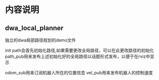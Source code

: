 # 内容说明
## dwa_local_planner
独立的dwa局部路径规划的demo文件

init path会首先初始化路径,如果需要更改全局路径，可以在此更改路径的初始化
path_pub用来发布上述初始化好的全局路径以话题形式发布，以便于在rviz中显示

odom_sub用来订阅机器人所在的位置信息
vel_pub用来发布机器人的控制速度